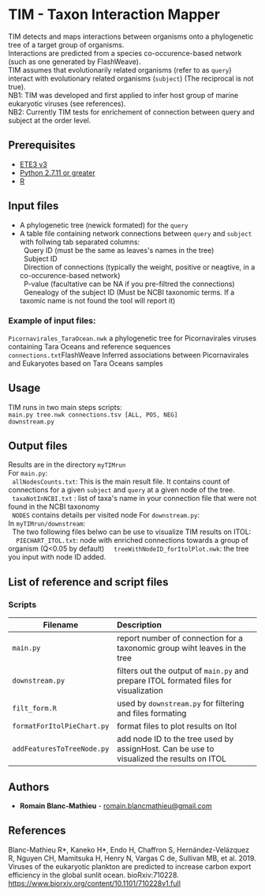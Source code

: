 # TIM - Taxon Interaction Mapper
TIM detects and maps interactions between organisms onto a phylogenetic tree of a target group of organisms.<br />
Interactions are predicted from a species co-occurence-based network (such as one generated by FlashWeave).<br />
TIM assumes that evolutionarily related organisms (refer to as ```query```) interact with evolutionary related organisms (```subject```) (The reciprocal is not true).<br />
NB1: TIM was developed and first applied to infer host group of marine eukaryotic viruses (see references).<br />
NB2: Currently TIM tests for enrichement of connection between query and subject at the order level.<br />

## Prerequisites
* [ETE3 v3](http://etetoolkit.org/download/) 
* [Python 2.7.11 or greater](https://www.python.org/downloads/release/python-2711/)
* [R](https://www.r-project.org/)

## Input files
* A phylogenetic tree (newick formated) for the ```query``` <br /> 
* A table file containing network connections between ```query``` and ```subject``` with follwing tab separated columns: <br />
&nbsp;&nbsp;Query ID (must be the same as leaves's names in the tree) <br />
&nbsp;&nbsp;Subject ID <br />
&nbsp;&nbsp;Direction of connections (typically the weight, positive or neagtive, in a co-occurence-based network) <br />
&nbsp;&nbsp;P-value (facultative can be NA if you pre-filtred the connections) <br />
&nbsp;&nbsp;Genealogy of the subject ID (Must be NCBI taxonomic terms. If a taxomic name is not found the tool will report it) <br />

### Example of input files: <br />
```Picornavirales_TaraOcean.nwk``` a phylogenetic tree for Picornavirales viruses containing Tara Oceans and reference sequences <br />
```connections.txt```FlashWeave Inferred associations between Picornavirales and Eukaryotes based on Tara Oceans samples<br />

## Usage
TIM runs in two main steps scripts: <br />
```main.py tree.nwk connections.tsv [ALL, POS, NEG]``` <br />
```downstream.py``` <br />

## Output files
Results are in the directory ```myTIMrun``` <br />
For ```main.py```:<br />
&nbsp;&nbsp;```allNodesCounts.txt```: This is the main result file. It contains count of connections for a given ```subject``` and ```query``` at a given node of the tree. <br />
&nbsp;&nbsp;```taxaNotInNCBI.txt``` : list of taxa's name in your connection file that were not found in the NCBI taxonomy <br />
&nbsp;&nbsp;```NODES``` contains details per visited node
For ```downstream.py```:  <br />
In ```myTIMrun/downstream```: <br />
&nbsp;&nbsp;The two following files belwo can be use to visualize TIM results on ITOL:
&nbsp;&nbsp;&nbsp;&nbsp;```PIECHART_ITOL.txt```: node with enriched connections towards a group of organism (Q<0.05 by default)
&nbsp;&nbsp;&nbsp;&nbsp;```treeWithNodeID_forItolPlot.nwk```: the tree you input with node ID added.

## List of reference and script files
### Scripts
| Filename | Description |
| ---- | :--- |
|```main.py```|report number of connection for a taxonomic group wiht leaves in the tree|
|```downstream.py```|filters out the output of ```main.py``` and prepare ITOL formated files for visualization|
|```filt_form.R```|used by ```downstream.py``` for filtering and files formating|
|```formatForItolPieChart.py```|format files to plot results on Itol|
|```addFeaturesToTreeNode.py```|add node ID to the tree used by assignHost. Can be use to visualized the results on ITOL|

## Authors
* **Romain Blanc-Mathieu**  - romain.blancmathieu@gmail.com

## References
Blanc-Mathieu R*, Kaneko H*, Endo H, Chaffron S, Hernández-Velázquez R, Nguyen CH, Mamitsuka H, Henry N, Vargas C de, Sullivan MB, et al. 2019. Viruses of the eukaryotic plankton are predicted to increase carbon export efficiency in the global sunlit ocean. bioRxiv:710228.
https://www.biorxiv.org/content/10.1101/710228v1.full

